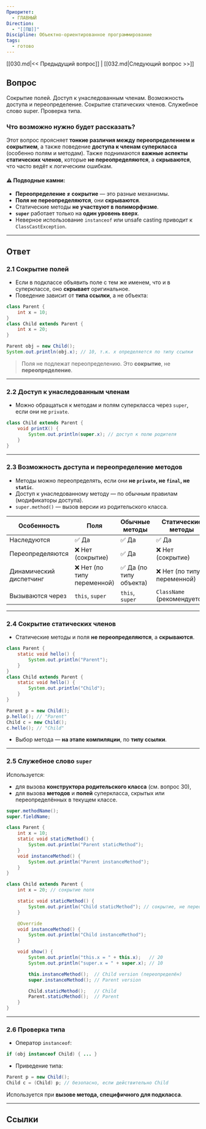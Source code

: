 ```yaml
---
Приоритет:
  - ГЛАВНЫЙ
Direction:
  - "[[ПШ]]"
Discipline: Объектно-ориентированное программирование
tags:
  - готово
---
```

[[030.md|<< Предыдущий вопрос]] | [[032.md|Следующий вопрос >>]]
## Вопрос
Сокрытие полей. Доступ к унаследованным членам. Возможность доступа и переопределение. Сокрытие статических членов. Служебное слово super. Проверка типа.

### Что возможно нужно будет рассказать?
Этот вопрос проясняет **тонкие различия между переопределением и сокрытием**, а также поведение **доступа к членам суперкласса** (особенно полям и методам). Также поднимаются **важные аспекты статических членов**, которые **не переопределяются**, а **скрываются**, что часто ведёт к логическим ошибкам.
#### ⚠️ Подводные камни:
- **Переопределение ≠ сокрытие** — это разные механизмы.
- **Поля не переопределяются**, они **скрываются**.
- Статические методы **не участвуют в полиморфизме**.
- **`super`** работает только на **один уровень вверх**.
- Неверное использование `instanceof` или unsafe casting приводит к `ClassCastException`.

---
## Ответ
### **2.1 Сокрытие полей**
- Если в подклассе объявить поле с тем же именем, что и в суперклассе, оно **скрывает** оригинальное.
- Поведение зависит от **типа ссылки**, а не объекта:

```java
class Parent {
    int x = 10;
}
class Child extends Parent {
    int x = 20;
}

Parent obj = new Child();
System.out.println(obj.x); // 10, т.к. x определяется по типу ссылки
```

> Поля не подлежат переопределению. Это **сокрытие**, не **переопределение**.

---
### **2.2 Доступ к унаследованным членам**
- Можно обращаться к методам и полям суперкласса через `super`, если они не `private`.
```java
class Child extends Parent {
    void printX() {
        System.out.println(super.x); // доступ к полю родителя
    }
}
```

---
### **2.3 Возможность доступа и переопределение методов**
- Методы можно переопределять, если они **не `private`, не `final`, не `static`**.
- Доступ к унаследованному методу — по обычным правилам (модификаторы доступа).
- `super.method()` — вызов версии из родительского класса.

|Особенность|Поля|Обычные методы|Статические методы|
|---|---|---|---|
|Наследуются|✅ Да|✅ Да|✅ Да|
|Переопределяются|❌ Нет (сокрытие)|✅ Да|❌ Нет (сокрытие)|
|Динамический диспетчинг|❌ Нет (по типу переменной)|✅ Да (по типу объекта)|❌ Нет (по типу переменной)|
|Вызываются через|`this`, `super`|`this`, `super`|`ClassName` (рекомендуется)|

---
### **2.4 Сокрытие статических членов**
- Статические методы и поля **не переопределяются**, а **скрываются**.

```java
class Parent {
    static void hello() {
        System.out.println("Parent");
    }
}
class Child extends Parent {
    static void hello() {
        System.out.println("Child");
    }
}
```

```java
Parent p = new Child();
p.hello(); // "Parent"
Child c = new Child();
c.hello(); // "Child"
```

- Выбор метода — **на этапе компиляции**, по **типу ссылки**.

---
### **2.5 Служебное слово `super`**
Используется:
- для вызова **конструктора родительского класса** (см. вопрос 30),
- для вызова **методов** и **полей** суперкласса, скрытых или переопределённых в текущем классе.

```java
super.methodName();
super.fieldName;
```

```java
class Parent {
    int x = 10;
    static void staticMethod() {
        System.out.println("Parent staticMethod");
    }
    void instanceMethod() {
        System.out.println("Parent instanceMethod");
    }
}

class Child extends Parent {
    int x = 20; // сокрытие поля

    static void staticMethod() {
        System.out.println("Child staticMethod"); // сокрытие, не переопределение!
    }

    @Override
    void instanceMethod() {
        System.out.println("Child instanceMethod");
    }

    void show() {
        System.out.println("this.x = " + this.x);   // 20
        System.out.println("super.x = " + super.x); // 10

        this.instanceMethod();  // Child version (переопределён)
        super.instanceMethod(); // Parent version

        Child.staticMethod();   // Child
        Parent.staticMethod();  // Parent
    }
}
```

---
### **2.6 Проверка типа**
- Оператор `instanceof`:
```java
if (obj instanceof Child) { ... }
```

- Приведение типа:
```java
Parent p = new Child();
Child c = (Child) p; // безопасно, если действительно Child
```
Используется при **вызове метода, специфичного для подкласса**.

---
## Ссылки
